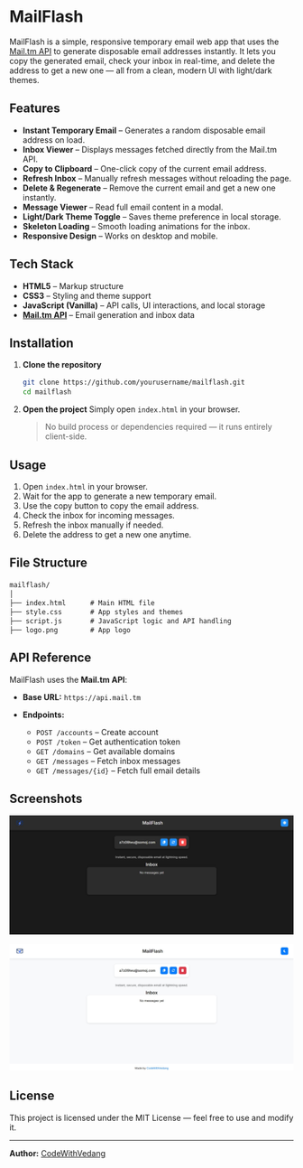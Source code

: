 # MailFlash

MailFlash is a simple, responsive temporary email web app that uses the [Mail.tm API](https://api.mail.tm) to generate disposable email addresses instantly. It lets you copy the generated email, check your inbox in real-time, and delete the address to get a new one — all from a clean, modern UI with light/dark themes.

## Features

- **Instant Temporary Email** – Generates a random disposable email address on load.
- **Inbox Viewer** – Displays messages fetched directly from the Mail.tm API.
- **Copy to Clipboard** – One-click copy of the current email address.
- **Refresh Inbox** – Manually refresh messages without reloading the page.
- **Delete & Regenerate** – Remove the current email and get a new one instantly.
- **Message Viewer** – Read full email content in a modal.
- **Light/Dark Theme Toggle** – Saves theme preference in local storage.
- **Skeleton Loading** – Smooth loading animations for the inbox.
- **Responsive Design** – Works on desktop and mobile.

## Tech Stack

- **HTML5** – Markup structure
- **CSS3** – Styling and theme support
- **JavaScript (Vanilla)** – API calls, UI interactions, and local storage
- **[Mail.tm API](https://docs.mail.tm)** – Email generation and inbox data

## Installation

1. **Clone the repository**
   ```bash
   git clone https://github.com/yourusername/mailflash.git
   cd mailflash
   ```

2. **Open the project**
   Simply open `index.html` in your browser.

   > No build process or dependencies required — it runs entirely client-side.

## Usage

1. Open `index.html` in your browser.
2. Wait for the app to generate a new temporary email.
3. Use the copy button to copy the email address.
4. Check the inbox for incoming messages.
5. Refresh the inbox manually if needed.
6. Delete the address to get a new one anytime.

## File Structure

```
mailflash/
│
├── index.html      # Main HTML file
├── style.css       # App styles and themes
├── script.js       # JavaScript logic and API handling
├── logo.png        # App logo
```

## API Reference

MailFlash uses the **Mail.tm API**:

* **Base URL:** `https://api.mail.tm`
* **Endpoints:**

  * `POST /accounts` – Create account
  * `POST /token` – Get authentication token
  * `GET /domains` – Get available domains
  * `GET /messages` – Fetch inbox messages
  * `GET /messages/{id}` – Fetch full email details

## Screenshots

![White Theme](/screenshot/sc1.jpg)

![Dark Theme](/screenshot/sc2.jpg)

## License

This project is licensed under the MIT License — feel free to use and modify it.

---

**Author:** [CodeWithVedang](https://github.com/CodeWithVedang)

```

